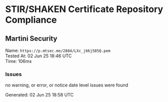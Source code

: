 # STIR/SHAKEN Certificate Repository Compliance

## Martini Security

Name: `https://p.mtsec.me/2884/LXc_j66j585Q.pem`\
Tested At: 02 Jun 25 18:46 UTC\
Time: 106ms

### Issues

no warning, or error, or notice date level issues were found

Generated: 02 Jun 25 18:58 UTC